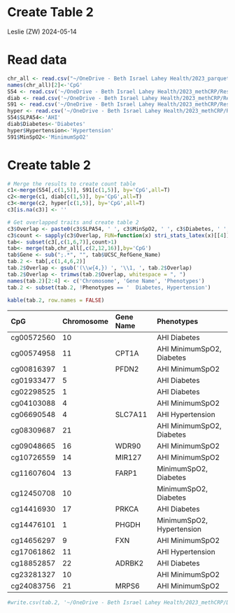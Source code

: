 Create Table 2
================
Leslie (ZW)
2024-05-14

# Read data

``` r
chr_all <- read.csv("~/OneDrive - Beth Israel Lahey Health/2023_parquet_db_methylation/Data/infinium-methylationepic-v-1-0-b5-manifest-file.csv",skip=7)
names(chr_all)[2]<-'CpG'
S54 <- read.csv('~/OneDrive - Beth Israel Lahey Health/2023_methCRP/Results/Lasso_EWAS/20240514_Enet_AHI.csv')
diab <- read.csv('~/OneDrive - Beth Israel Lahey Health/2023_methCRP/Results/Lasso_EWAS/20240514_Enet_Diab.csv')
S91 <- read.csv('~/OneDrive - Beth Israel Lahey Health/2023_methCRP/Results/Lasso_EWAS/20240514_Enet_MinO2.csv')
hyper <- read.csv('~/OneDrive - Beth Israel Lahey Health/2023_methCRP/Results/Lasso_EWAS/20240514_Enet_hyper.csv')
S54$SLPA54<-'AHI'
diab$Diabetes<-'Diabetes'
hyper$Hypertension<-'Hypertension'
S91$MinSpO2<-'MinimumSpO2'
```

# Create table 2

``` r
# Merge the results to create count table
c1<-merge(S54[,c(1,5)], S91[c(1,5)], by='CpG',all=T)
c2<-merge(c1, diab[c(1,5)], by='CpG',all=T)
c3<-merge(c2, hyper[c(1,5)], by='CpG',all=T)
c3[is.na(c3)] <- ''

# Get overlapped traits and create table 2
c3$Overlap <- paste0(c3$SLPA54, ' ', c3$MinSpO2, ' ', c3$Diabetes, ' ', c3$Hypertension)
c3$count <- sapply(c3$Overlap, FUN=function(x) stri_stats_latex(x)[[4]])
tab<- subset(c3[,c(1,6,7)],count>1)
tab<- merge(tab,chr_all[,c(2,12,16)],by='CpG')
tab$Gene <- sub(";.*", "", tab$UCSC_RefGene_Name)
tab.2 <- tab[,c(1,4,6,2)]
tab.2$Overlap <- gsub('(\\w{4,}) ', '\\1, ', tab.2$Overlap)
tab.2$Overlap <- trimws(tab.2$Overlap, whitespace = ", ")
names(tab.2)[2:4] <- c('Chromosome', 'Gene Name', 'Phenotypes')
tab.2 <- subset(tab.2, !Phenotypes == '  Diabetes, Hypertension')

kable(tab.2, row.names = FALSE)
```

| CpG        | Chromosome | Gene Name | Phenotypes                |
|:-----------|:-----------|:----------|:--------------------------|
| cg00572560 | 10         |           | AHI Diabetes              |
| cg00574958 | 11         | CPT1A     | AHI MinimumSpO2, Diabetes |
| cg00816397 | 1          | PFDN2     | AHI MinimumSpO2           |
| cg01933477 | 5          |           | AHI Diabetes              |
| cg02298525 | 1          |           | AHI Diabetes              |
| cg04103088 | 4          |           | AHI MinimumSpO2           |
| cg06690548 | 4          | SLC7A11   | AHI Hypertension          |
| cg08309687 | 21         |           | AHI MinimumSpO2, Diabetes |
| cg09048665 | 16         | WDR90     | AHI MinimumSpO2           |
| cg10726559 | 14         | MIR127    | AHI MinimumSpO2           |
| cg11607604 | 13         | FARP1     | MinimumSpO2, Diabetes     |
| cg12450708 | 10         |           | MinimumSpO2, Diabetes     |
| cg14416930 | 17         | PRKCA     | AHI Diabetes              |
| cg14476101 | 1          | PHGDH     | MinimumSpO2, Hypertension |
| cg14656297 | 9          | FXN       | AHI MinimumSpO2           |
| cg17061862 | 11         |           | AHI Hypertension          |
| cg18852857 | 22         | ADRBK2    | AHI Diabetes              |
| cg23281327 | 10         |           | AHI MinimumSpO2           |
| cg24083756 | 21         | MRPS6     | AHI MinimumSpO2           |

``` r
#write.csv(tab.2, '~/OneDrive - Beth Israel Lahey Health/2023_methCRP/Draft/Tables and Figures/Table2.csv', row.names = FALSE)
```
